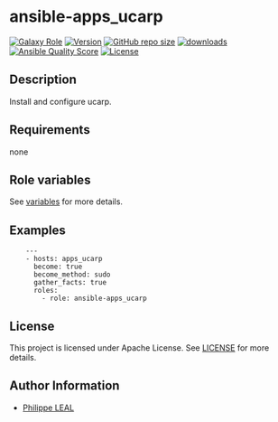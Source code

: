 # ansible-apps_ucarp

[![Galaxy Role](https://img.shields.io/badge/galaxy-apps_ucarp-purple?style=flat)](https://galaxy.ansible.com/lotusnoir/apps_ucarp)
[![Version](https://img.shields.io/github/release/lotusnoir/ansible-apps_ucarp.svg)](https://github.com/lotusnoir/ansible-apps_ucarp/releases/latest)
[![GitHub repo size](https://img.shields.io/github/repo-size/lotusnoir/ansible-apps_ucarp?color=orange&style=flat)](https://galaxy.ansible.com/lotusnoir/apps_ucarp)
[![downloads](https://img.shields.io/ansible/role/d/56108)](https://galaxy.ansible.com/lotusnoir/apps_ucarp)
[![Ansible Quality Score](https://img.shields.io/ansible/quality/56108)](https://galaxy.ansible.com/lotusnoir/apps_ucarp)
[![License](https://img.shields.io/badge/license-Apache--2.0-brightgreen?style=flat)](https://opensource.org/licenses/Apache-2.0)

## Description

Install and configure ucarp.
## Requirements

none

## Role variables

See [variables](/defaults/main.yml) for more details.

## Examples

        ---
        - hosts: apps_ucarp
          become: true
          become_method: sudo
          gather_facts: true
          roles:
            - role: ansible-apps_ucarp


## License

This project is licensed under Apache License. See [LICENSE](/LICENSE) for more details.

## Author Information

- [Philippe LEAL](https://github.com/lotusnoir)
